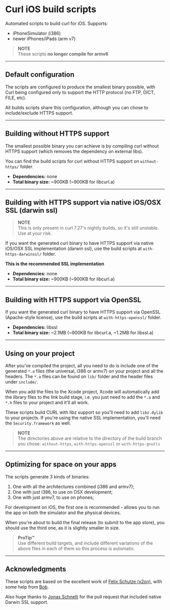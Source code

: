 Curl iOS build scripts
======================

Automated scripts to build curl for iOS. Supports:

- iPhoneSimulator (i386)
- newer iPhones/iPads (arm v7)

> **NOTE**  
> These scripts **no longer compile for armv6**

---

## Default configuration

The scripts are configured to produce the smallest binary possible, with Curl being configured only to support the HTTP protocol (no FTP, DICT, FILE, etc).

All builds scripts share this configuration, although you can chose to include/exclude HTTPS support.

---

## Building without HTTPS support

The smallest possible binary you can achieve is by compiling curl without HTTPS support (which removes the dependency on external libs).

You can find the build scripts for curl without HTTPS support on `without-https/` folder.

- **Dependencies:** none
- **Total binary size:** ~900KB (~900KB for libcurl.a)

---

## Building with HTTPS support via native iOS/OSX SSL (darwin ssl)

> **NOTE**  
> This is only present in curl 7.27's nightly builds, so it's still unstable. Use at your risk.

If you want the generated curl binary to have HTTPS support via native iOS/OSX SSL implementation (darwin ssl), use the build scripts at `with-https-darwinssl/` folder.

**This is the recommended SSL implementation**

- **Dependencies:** none
- **Total binary size:** ~900KB (~900KB for libcurl.a)

---

## Building with HTTPS support via OpenSSL

If you want the generated curl binary to have HTTPS support via OpenSSL (Apache-style license), use the build scripts at `with-https-openssl/` folder.

- **Dependencies:** libssl
- **Total binary size:** ~2.1MB (~900KB for libcurl.a, ~1.2MB for libssl.a)

---

## Using on your project

After you've compiled the project, all you need to do is include one of the generated `*.a` files (the universal, i386 or armv7) on your project and all the headers. The `*.a` files can be found on `lib/` folder and the header files under `include/`.

When you add the files to the Xcode project, Xcode will automatically add the library files to the link build stage, i.e. you just need to add the `*.a` and `*.h` files to your project and it'll all work.

These scripts build CURL with libz support so you'll need to add `libz.dylib` to your projects.
If you're using the native SSL implementation, you'll need the `Security.framework` as well.

> **NOTE**  
> The directories above are relative to the directory of the build branch you chose: `without-https`, `with-https-openssl` or `with-https-gnutls`

---

## Optimizing for space on your apps

The scripts generate 3 kinds of binaries:

1. One with all the architectures combined (i386 and armv7);
2. One with just i386, to use on OSX development;
3. One with just armv7, to use on phones;

For development on iOS, the first one is recommended - allows you to run the app on both the simulator and the physical devices.

When you're about to build the final release (to submit to the app store), you should use the third one, as it is slightly smaller in size.

> **ProTip™**  
> Use different build targets, and include different variations of the above files in each of them so this process is automatic.

---

## Acknowledgments

These scripts are based on the excellent work of [Felix Schulze (x2on)](https://github.com/x2on), with some help from [Bob](http://stackoverflow.com/questions/9039554/using-libcurl-on-ios-5-as-an-alternative-to-nsurlconnection/9528936#9528936).

Also huge thanks to [Jonas Schnelli](https://github.com/jonasschnelli) for the pull request that included native Darwin SSL support.
